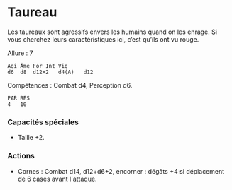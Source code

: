 
# Taureau
Les taureaux sont agressifs envers les humains quand on les enrage. Si vous cherchez leurs caractéristiques ici, c’est qu’ils ont vu rouge.

Allure : 7

	Agi	Âme	For	Int	Vig
	d6	d8	d12+2	d4(A)	d12

Compétences : Combat d4, Perception d6.

	PAR	RES
	4	10

### Capacités spéciales
- Taille +2.

### Actions
- Cornes : Combat d14, d12+d6+2, encorner : dégâts +4 si déplacement de 6 cases avant l'attaque.
